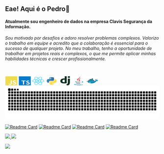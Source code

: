 ## Eae! Aqui é o Pedro🐙  
<h4>Atualmente sou engenheiro de dados na empresa Clavis Segurança da Informação.</h4>

<h6>Sou motivado por desafios e adoro resolver problemas complexos. Valorizo o trabalho em equipe e acredito que a colaboração é essencial para o sucesso de qualquer projeto. No meu trabalho, tenho a oportunidade de trabalhar em projetos reais e complexos, o que me permite aplicar minhas habilidades técnicas e crescer profissionalmente.</h6>


<div style="display: inline_block"><br>
  <img align="center" alt="Pedro-Js" height="30" width="40" src="https://raw.githubusercontent.com/devicons/devicon/master/icons/javascript/javascript-plain.svg">
  <img align="center" alt="Pedro-Ts" height="30" width="40" src="https://raw.githubusercontent.com/devicons/devicon/master/icons/typescript/typescript-plain.svg">
  <img align="center" alt="Pedro-React" height="30" width="40" src="https://raw.githubusercontent.com/devicons/devicon/master/icons/react/react-original.svg">
  <img align="center" alt="Pedro-Python" height="30" width="40" src="https://raw.githubusercontent.com/devicons/devicon/master/icons/python/python-original.svg">
  <img align="center" alt="Pedro-django" height="30" width="40" src="https://raw.githubusercontent.com/devicons/devicon/master/icons/django/django-plain.svg">
<!--   <img align="center" alt="Pedro-elastic" height="30" width="40" src="https://raw.githubusercontent.com/devicons/devicon/master/icons/elasticsearch/elasticsearch-original.svg"> -->
  <img align="center" alt="Pedro-java" height="30" width="40" src="https://raw.githubusercontent.com/devicons/devicon/master/icons/java/java-original.svg">
  <img align="center" alt="Pedro-docker" height="30" width="40" src="https://raw.githubusercontent.com/devicons/devicon/master/icons/docker/docker-original.svg">
</div>



<img src="https://raw.githubusercontent.com/pedro-azeredo/pedro-azeredo/output/snake.svg" alt="Snake animation" />



<a>[![Readme Card](https://github-readme-stats.vercel.app/api/pin/?username=pedro-azeredo&repo=PenseBem&&theme=tokyonight)](https://github.com/anuraghazra/github-readme-stats)</a>
<a>[![Readme Card](https://github-readme-stats.vercel.app/api/pin/?username=pedro-azeredo&repo=forkfire&&theme=tokyonight)](https://github.com/anuraghazra/github-readme-stats)</a>
<a>[![Readme Card](https://github-readme-stats.vercel.app/api/pin/?username=pedro-azeredo&repo=mypass&&theme=tokyonight)](https://github.com/anuraghazra/github-readme-stats)</a>
<a>[![Readme Card](https://github-readme-stats.vercel.app/api/pin/?username=pedro-azeredo&repo=PedroDB&&theme=tokyonight)](https://github.com/anuraghazra/github-readme-stats)</a>

<!-- [![Top Langs](https://github-readme-stats.vercel.app/api/top-langs/?username=pedro-azeredo&langs_count=8&hide_progress=true&hide=html,css,procfile&&theme=tokyonight)](https://github.com/anuraghazra/github-readme-stats) -->

  <a href="https://www.linkedin.com/in/pedrodeazeredo/">
    <img src="https://img.shields.io/badge/-LinkedIn-%230077B5?style=for-the-badge&logo=linkedin&logoColor=white">
  </a> 
  <a href="mailto:pedro.azeredoramos@gmail.com">
    <img src="https://img.shields.io/badge/Gmail-pedro.azeredoramos@gmail.com-D14836?style=for-the-badge&logo=gmail"/>
  </a>
  
</div>

[![](https://visitcount.itsvg.in/api?id=pedro-azeredo&icon=1&color=1)](https://visitcount.itsvg.in)
